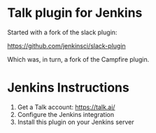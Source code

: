 # Talk plugin for Jenkins

Started with a fork of the slack plugin:

https://github.com/jenkinsci/slack-plugin

Which was, in turn, a fork of the Campfire plugin.

# Jenkins Instructions

1. Get a Talk account: https://talk.ai/
2. Configure the Jenkins integration
3. Install this plugin on your Jenkins server